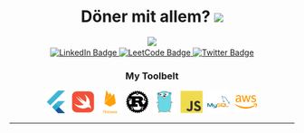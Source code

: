 <div id="header" align="center">
  <h1>
    Döner mit allem?
    <img src="https://media.giphy.com/media/hvRJCLFzcasrR4ia7z/giphy.gif" width="30px"/>
  </h1>
  <img src="https://media.giphy.com/media/v1.Y2lkPTc5MGI3NjExamxlMGcwamd6OWw5MHdieWZzN3EwMDVpaDR2bnZ3YXpjeDhjY3dqNSZlcD12MV9pbnRlcm5hbF9naWZfYnlfaWQmY3Q9Zw/xTk9ZDbwPBuHSPt6zC/giphy.gif" width="200"/>
</div>


<div id="badges" align="center">
  <a href="your-linkedin-URL">
    <img src="https://img.shields.io/badge/LinkedIn-blue?style=for-the-badge&logo=linkedin&logoColor=white" alt="LinkedIn Badge"/>
  </a>
  <a href="your-youtube-URL">
    <img src="https://img.shields.io/badge/-LeetCode-FFA116?style=for-the-badge&logo=LeetCode&logoColor=black" alt="LeetCode Badge"/>
  </a>
  <a href="your-twitter-URL">
    <img src="https://img.shields.io/badge/Codewars-B1361E?style=for-the-badge&logo=Codewars&logoColor=white" alt="Twitter Badge"/>
  </a>
</div>

<div align="center">
  <h3>
    My Toolbelt
  </h3>
    <div>
  <img src="https://github.com/devicons/devicon/blob/master/icons/flutter/flutter-original.svg" title="Flutter" alt="Flutter" width="40" height="40"/>&nbsp;
  <img src="https://github.com/devicons/devicon/blob/master/icons/swift/swift-original.svg" title="Swift" alt="Swift " width="40" height="40"/>&nbsp;
  <img src="https://github.com/devicons/devicon/blob/master/icons/firebase/firebase-plain-wordmark.svg" title="Firebase" alt="Firebase" width="40" height="40"/>&nbsp;
  <img src="https://github.com/devicons/devicon/blob/master/icons/rust/rust-original.svg"  title="Rust" alt="Rust" width="40" height="40"/>&nbsp;
  <img src="https://github.com/devicons/devicon/blob/master/icons/go/go-original.svg" title="Go" alt="Go" width="40" height="40"/>&nbsp;
  <img src="https://github.com/devicons/devicon/blob/master/icons/javascript/javascript-original.svg" title="JavaScript" alt="JavaScript" width="40" height="40"/>&nbsp;
  <img src="https://github.com/devicons/devicon/blob/master/icons/mysql/mysql-original-wordmark.svg" title="MySQL"  alt="MySQL" width="40" height="40"/>&nbsp;
  <img src="https://github.com/devicons/devicon/blob/master/icons/amazonwebservices/amazonwebservices-plain-wordmark.svg" title="AWS" alt="AWS" width="40" height="40"/>&nbsp;
</div>
  </h1>
</div>

<div align="center">
  
</div>

---


<!--
**cenk-idris/cenk-idris** is a ✨ _special_ ✨ repository because its `README.md` (this file) appears on your GitHub profile.

Here are some ideas to get you started:


-->
